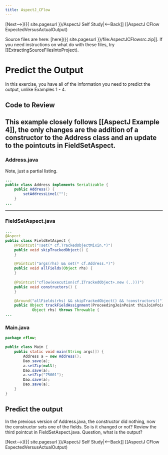 ```yaml
---
title: AspectJ_CFlow
---
```

[Next-->]({{ site.pagesurl }}/AspectJ Self Study|<--Back]] [[AspectJ CFlow ExpectedVersusActualOutput)

Source files are here: [here]({{ site.pagesurl }}/file:AspectJCFlowsrc.zip]]. If you need instructions on what do with these files, try [[ExtractingSourceFilesIntoProject).

# Predict the Output
In this exercise, you have all of the information you need to predict the output, unlike Examples 1 - 4.

## Code to Review
 This example closely follows [[AspectJ Example 4]], the only changes are the addition of a constructor to the Address class and an update to the pointcuts in FieldSetAspect.
----
### Address.java
Note, just a partial listing.
```java
...
public class Address implements Serializable {
    public Address() {
        setAddressLine1("");
    }
...
```
----
### FieldSetAspect.java
```java
...
@Aspect
public class FieldSetAspect {
    @Pointcut("!set(* cf.TrackedObjectMixin.*)")
    public void skipTrackedObject() {
    }

    @Pointcut("args(rhs) && set(* cf.Address.*)")
    public void allFields(Object rhs) {
    }
    
    @Pointcut("cflow(execution(cf.ITrackedObject+.new (..)))")
    public void constructors() {
    }

    @Around("allFields(rhs) && skipTrackedObject() && !constructors()")
    public Object trackFieldAssignment(ProceedingJoinPoint thisJoinPoint,
            Object rhs) throws Throwable {
...
```
### Main.java
```java
package cflow;

public class Main {
    public static void main(String args[]) {
        Address a = new Address();
        Dao.save(a);
        a.setZip(null);
        Dao.save(a);
        a.setZip("75001");
        Dao.save(a);
        Dao.save(a);
    }
}
```
## Predict the output
In the previous version of Address.java, the constructor did nothing, now the constructor sets one of the fields. So is it changed or not? Review the third pointcut in FieldSetAspect.java. Question, what is the output?

[Next-->]({{ site.pagesurl }}/AspectJ Self Study|<--Back]] [[AspectJ CFlow ExpectedVersusActualOutput)